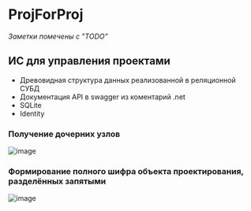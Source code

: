 # ProjForProj

*Заметки помечены с "TODO"*

## ИС для управления проектами

- Древовидная структура данных реализованной в реляционной СУБД
- Документация API в swagger из коментарий .net
- SQLite
- Identity

### Получение дочерних узлов
![image](https://github.com/user-attachments/assets/ff1d046b-1dbb-478e-be21-14d98077fba8)


### Формирование полного шифра объекта проектирования, разделённых запятыми
![image](https://github.com/user-attachments/assets/7483f1d5-2dcd-462e-9f31-cb417dc7999d)
